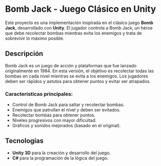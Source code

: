 # Bomb Jack - Juego Clásico en Unity

Este proyecto es una implementación inspirada en el clásico juego **Bomb Jack**, desarrollado con **Unity**. El jugador controla a Bomb Jack, un héroe que debe recolectar bombas mientras evita los enemigos y trata de sobrevivir lo máximo posible.

## Descripción

Bomb Jack es un juego de acción y plataformas que fue lanzado originalmente en 1984. En esta versión, el objetivo es recolectar todas las bombas en cada nivel mientras se evita a los enemigos. Los jugadores deben ser rápidos y astutos para obtener puntos y evitar ser atrapados.

### Características principales:
- Control de Bomb Jack para saltar y recolectar bombas.
- Enemigos que patrullan el nivel y deben ser evitados.
- Recolectar bombas para obtener puntos.
- Niveles progresivos con mayor dificultad.
- Gráficos y sonidos mejorados (basado en el original).
  
## Tecnologías

- **Unity 3D** para la creación y desarrollo del juego.
- **C#** para la programación de la lógica del juego.
